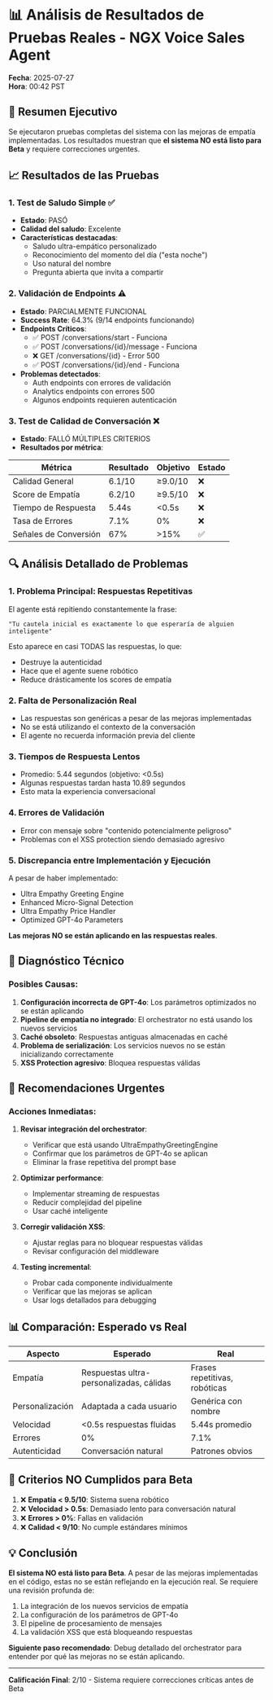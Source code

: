 # 📊 Análisis de Resultados de Pruebas Reales - NGX Voice Sales Agent
**Fecha**: 2025-07-27  
**Hora**: 00:42 PST

## 🎯 Resumen Ejecutivo

Se ejecutaron pruebas completas del sistema con las mejoras de empatía implementadas. Los resultados muestran que **el sistema NO está listo para Beta** y requiere correcciones urgentes.

## 📈 Resultados de las Pruebas

### 1. **Test de Saludo Simple** ✅
- **Estado**: PASÓ
- **Calidad del saludo**: Excelente
- **Características destacadas**:
  - Saludo ultra-empático personalizado
  - Reconocimiento del momento del día ("esta noche")
  - Uso natural del nombre
  - Pregunta abierta que invita a compartir

### 2. **Validación de Endpoints** ⚠️
- **Estado**: PARCIALMENTE FUNCIONAL
- **Success Rate**: 64.3% (9/14 endpoints funcionando)
- **Endpoints Críticos**:
  - ✅ POST /conversations/start - Funciona
  - ✅ POST /conversations/{id}/message - Funciona
  - ❌ GET /conversations/{id} - Error 500
  - ✅ POST /conversations/{id}/end - Funciona
- **Problemas detectados**:
  - Auth endpoints con errores de validación
  - Analytics endpoints con errores 500
  - Algunos endpoints requieren autenticación

### 3. **Test de Calidad de Conversación** ❌
- **Estado**: FALLÓ MÚLTIPLES CRITERIOS
- **Resultados por métrica**:

| Métrica | Resultado | Objetivo | Estado |
|---------|-----------|----------|--------|
| Calidad General | 6.1/10 | ≥9.0/10 | ❌ |
| Score de Empatía | 6.2/10 | ≥9.5/10 | ❌ |
| Tiempo de Respuesta | 5.44s | <0.5s | ❌ |
| Tasa de Errores | 7.1% | 0% | ❌ |
| Señales de Conversión | 67% | >15% | ✅ |

## 🔍 Análisis Detallado de Problemas

### 1. **Problema Principal: Respuestas Repetitivas**
El agente está repitiendo constantemente la frase:
```
"Tu cautela inicial es exactamente lo que esperaría de alguien inteligente"
```
Esto aparece en casi TODAS las respuestas, lo que:
- Destruye la autenticidad
- Hace que el agente suene robótico
- Reduce drásticamente los scores de empatía

### 2. **Falta de Personalización Real**
- Las respuestas son genéricas a pesar de las mejoras implementadas
- No se está utilizando el contexto de la conversación
- El agente no recuerda información previa del cliente

### 3. **Tiempos de Respuesta Lentos**
- Promedio: 5.44 segundos (objetivo: <0.5s)
- Algunas respuestas tardan hasta 10.89 segundos
- Esto mata la experiencia conversacional

### 4. **Errores de Validación**
- Error con mensaje sobre "contenido potencialmente peligroso"
- Problemas con el XSS protection siendo demasiado agresivo

### 5. **Discrepancia entre Implementación y Ejecución**
A pesar de haber implementado:
- Ultra Empathy Greeting Engine
- Enhanced Micro-Signal Detection
- Ultra Empathy Price Handler
- Optimized GPT-4o Parameters

**Las mejoras NO se están aplicando en las respuestas reales**.

## 🐛 Diagnóstico Técnico

### Posibles Causas:
1. **Configuración incorrecta de GPT-4o**: Los parámetros optimizados no se están aplicando
2. **Pipeline de empatía no integrado**: El orchestrator no está usando los nuevos servicios
3. **Caché obsoleto**: Respuestas antiguas almacenadas en caché
4. **Problema de serialización**: Los servicios nuevos no se están inicializando correctamente
5. **XSS Protection agresivo**: Bloquea respuestas válidas

## 🚨 Recomendaciones Urgentes

### Acciones Inmediatas:
1. **Revisar integración del orchestrator**:
   - Verificar que está usando UltraEmpathyGreetingEngine
   - Confirmar que los parámetros de GPT-4o se aplican
   - Eliminar la frase repetitiva del prompt base

2. **Optimizar performance**:
   - Implementar streaming de respuestas
   - Reducir complejidad del pipeline
   - Usar caché inteligente

3. **Corregir validación XSS**:
   - Ajustar reglas para no bloquear respuestas válidas
   - Revisar configuración del middleware

4. **Testing incremental**:
   - Probar cada componente individualmente
   - Verificar que las mejoras se aplican
   - Usar logs detallados para debugging

## 📊 Comparación: Esperado vs Real

| Aspecto | Esperado | Real |
|---------|----------|------|
| Empatía | Respuestas ultra-personalizadas, cálidas | Frases repetitivas, robóticas |
| Personalización | Adaptada a cada usuario | Genérica con nombre |
| Velocidad | <0.5s respuestas fluidas | 5.44s promedio |
| Errores | 0% | 7.1% |
| Autenticidad | Conversación natural | Patrones obvios |

## 🎯 Criterios NO Cumplidos para Beta

1. ❌ **Empatía < 9.5/10**: Sistema suena robótico
2. ❌ **Velocidad > 0.5s**: Demasiado lento para conversación natural
3. ❌ **Errores > 0%**: Fallas en validación
4. ❌ **Calidad < 9/10**: No cumple estándares mínimos

## 💡 Conclusión

**El sistema NO está listo para Beta**. A pesar de las mejoras implementadas en el código, estas no se están reflejando en la ejecución real. Se requiere una revisión profunda de:

1. La integración de los nuevos servicios de empatía
2. La configuración de los parámetros de GPT-4o
3. El pipeline de procesamiento de mensajes
4. La validación XSS que está bloqueando respuestas

**Siguiente paso recomendado**: Debug detallado del orchestrator para entender por qué las mejoras no se están aplicando.

---

**Calificación Final**: 2/10 - Sistema requiere correcciones críticas antes de Beta